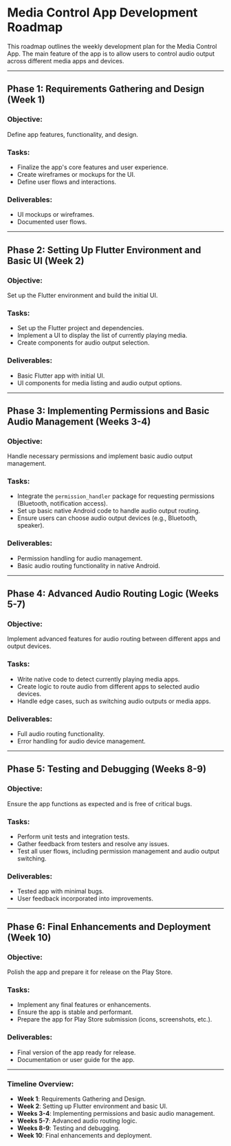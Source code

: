# Media Control App Development Roadmap

This roadmap outlines the weekly development plan for the Media Control App. The main feature of the app is to allow users to control audio output across different media apps and devices.

---

## **Phase 1: Requirements Gathering and Design** (Week 1)

### Objective:
Define app features, functionality, and design.

### Tasks:
- Finalize the app's core features and user experience.
- Create wireframes or mockups for the UI.
- Define user flows and interactions.

### Deliverables:
- UI mockups or wireframes.
- Documented user flows.

---

## **Phase 2: Setting Up Flutter Environment and Basic UI** (Week 2)

### Objective:
Set up the Flutter environment and build the initial UI.

### Tasks:
- Set up the Flutter project and dependencies.
- Implement a UI to display the list of currently playing media.
- Create components for audio output selection.

### Deliverables:
- Basic Flutter app with initial UI.
- UI components for media listing and audio output options.

---

## **Phase 3: Implementing Permissions and Basic Audio Management** (Weeks 3-4)

### Objective:
Handle necessary permissions and implement basic audio output management.

### Tasks:
- Integrate the `permission_handler` package for requesting permissions (Bluetooth, notification access).
- Set up basic native Android code to handle audio output routing.
- Ensure users can choose audio output devices (e.g., Bluetooth, speaker).

### Deliverables:
- Permission handling for audio management.
- Basic audio routing functionality in native Android.

---

## **Phase 4: Advanced Audio Routing Logic** (Weeks 5-7)

### Objective:
Implement advanced features for audio routing between different apps and output devices.

### Tasks:
- Write native code to detect currently playing media apps.
- Create logic to route audio from different apps to selected audio devices.
- Handle edge cases, such as switching audio outputs or media apps.

### Deliverables:
- Full audio routing functionality.
- Error handling for audio device management.

---

## **Phase 5: Testing and Debugging** (Weeks 8-9)

### Objective:
Ensure the app functions as expected and is free of critical bugs.

### Tasks:
- Perform unit tests and integration tests.
- Gather feedback from testers and resolve any issues.
- Test all user flows, including permission management and audio output switching.

### Deliverables:
- Tested app with minimal bugs.
- User feedback incorporated into improvements.

---

## **Phase 6: Final Enhancements and Deployment** (Week 10)

### Objective:
Polish the app and prepare it for release on the Play Store.

### Tasks:
- Implement any final features or enhancements.
- Ensure the app is stable and performant.
- Prepare the app for Play Store submission (icons, screenshots, etc.).

### Deliverables:
- Final version of the app ready for release.
- Documentation or user guide for the app.

---

### Timeline Overview:

- **Week 1**: Requirements Gathering and Design.
- **Week 2**: Setting up Flutter environment and basic UI.
- **Weeks 3-4**: Implementing permissions and basic audio management.
- **Weeks 5-7**: Advanced audio routing logic.
- **Weeks 8-9**: Testing and debugging.
- **Week 10**: Final enhancements and deployment.

